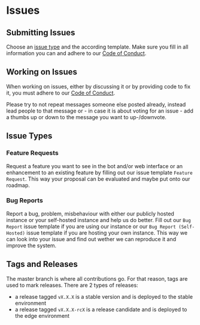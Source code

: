 # Issues

## Submitting Issues

Choose an [issue type](#issue-types) and the according template. Make sure you fill in all information you can and adhere to our [Code of Conduct](../CODE_OF_CONDUCT.md).

## Working on Issues

When working on issues, either by discussing it or by providing code to fix it, you must adhere to our [Code of Conduct](../CODE_OF_CONDUCT.md).

Please try to not repeat messages someone else posted already, instead lead people to that message or - in case it is about voting for an issue - add a thumbs up or down to the message you want to up-/downvote.

## Issue Types

### Feature Requests

Request a feature you want to see in the bot and/or web interface or an enhancement to an existing feature by filling out our issue template `Feature Request`. This way your proposal can be evaluated and maybe put onto our roadmap.

### Bug Reports

Report a bug, problem, misbehaviour with either our publicly hosted instance or your self-hosted instance and help us do better. Fill out our `Bug Report` issue template if you are using our instance or our `Bug Report (Self-Hosted)` issue template if you are hosting your own instance. This way we can look into your issue and find out wether we can reproduce it and improve the system.

## Tags and Releases

The master branch is where all contributions go. For that reason, tags are used to mark releases. There are 2 types of releases:

- a release tagged `vX.X.X` is a stable version and is deployed to the stable environment
- a release tagged `vX.X.X-rcX` is a release candidate and is deployed to the edge environment
